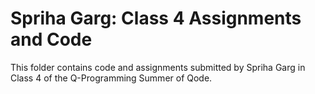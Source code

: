 # Spriha Garg: Class 4 Assignments and Code
This folder contains code and assignments submitted by Spriha Garg in Class 4 of the Q-Programming Summer of Qode.